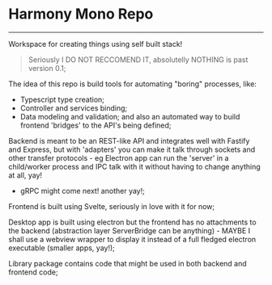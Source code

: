 # Harmony Mono Repo
------------------

Workspace for creating things using self built stack!

> Seriously I DO NOT RECCOMEND IT, absolutelly NOTHING is past version 0.1;

The idea of this repo is build tools for automating "boring" processes, like:
- Typescript type creation;
- Controller and services binding;
- Data modeling and validation;
and also an automated way to build frontend 'bridges' to the API's being defined;

Backend is meant to be an REST-like API and integrates well with Fastify and Express, but with 'adapters' you can make it talk through sockets and other transfer protocols - eg Electron app can run the 'server' in a child/worker process and IPC talk with it without having to change anything at all, yay! 
- gRPC might come next! another yay!;

Frontend is built using Svelte, seriously in love with it for now;

Desktop app is built using electron but the frontend has no attachments to the backend (abstraction layer ServerBridge can be anything) - MAYBE I shall use a webview wrapper to display it instead of a full fledged electron executable (smaller apps, yay!);

Library package contains code that might be used in both backend and frontend code;